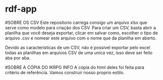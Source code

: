 # rdf-app

#SOBRE OS CSV
Este reposítorio carrega consigo um arquivo xlsx que serve como modelo para criação dos CSV. Para criar um CSV, basta abrir a planilha que você deseja exportar, clicar em salvar como, escolher o tipo de arquivo .csv e nomear este arquivo com o nome que da planilha em aberto.

Devido as características de um CSV, não é possível exportar pelo excel todas as planilhas em arquivos CSV de uma unica vez, isso deve ser feito aba por aba.

#SOBRE A CÓPIA DO IKRPG INFO
A cópia do html deles foi feita para critério de referência. Vamos construir nosso proprio estilo.
